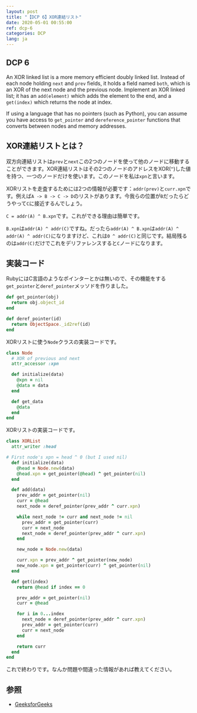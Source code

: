 ```yaml
---
layout: post
title: "【DCP 6】XOR連結リスト"
date: 2020-05-01 00:55:00
ref: dcp-6
categories: DCP
lang: ja
---
```


## **DCP 6**

An XOR linked list is a more memory efficient doubly linked list. Instead of each node holding `next` and `prev` fields, it holds a field named `both`, which is an XOR of the next node and the previous node. Implement an XOR linked list; it has an `add(element)` which adds the element to the end, and a `get(index)` which returns the node at index.

If using a language that has no pointers (such as Python), you can assume you have access to `get_pointer` and `dereference_pointer` functions that converts between nodes and memory addresses.

<div class="divider"></div>

## **XOR連結リストとは？**
双方向連結リストは`prev`と`next`この2つのノードを使って他のノードに移動することができます。XOR連結リストはその2つのノードのアドレスをXOR(`^`)した値を持つ、一つのノードだけを使います。このノードを私は`xpn`と言います。

XORリストを走査するためには2つの情報が必要です：`addr(prev)`と`curr.xpn`です。例えば`A -> B -> C -> D`のリストがあります。今我らの位置が`B`だったらどうやって`C`に接近するんでしょう。

`C = addr(A) ^ B.xpn`です。これができる理由は簡単です。

`B.xpn`は`addr(A) ^ addr(C)`ですね。だったら`addr(A) ^ B.xpn`は`addr(A) ^ addr(A) ^ addr(C)`になりますけど、これは`0 ^ addr(C)`と同じです。結局残るのは`addr(C)`だけでこれをデリファレンスすると`C`ノードになります。

## **実装コード**

RubyにはC言語のようなポインターとかは無いので、その機能をする`get_pointer`と`deref_pointer`メッソドを作りました。 

```rb
def get_pointer(obj)
  return obj.object_id
end

def deref_pointer(id)
  return ObjectSpace._id2ref(id)
end
```

XORリストに使う`Node`クラスの実装コードです。
```rb
class Node
  # XOR of previous and next
  attr_accessor :xpn

  def initialize(data)
    @xpn = nil
    @data = data
  end

  def get_data
    @data
  end
end
```

XORリストの実装コードです。
```rb
class XORList
  attr_writer :head

# First node's xpn = head ^ 0 (but I used nil)
  def initialize(data)
    @head = Node.new(data)
    @head.xpn = get_pointer(@head) ^ get_pointer(nil)
  end

  def add(data)
    prev_addr = get_pointer(nil)
    curr = @head
    next_node = deref_pointer(prev_addr ^ curr.xpn)

    while next_node != curr and next_node != nil
      prev_addr = get_pointer(curr)
      curr = next_node
      next_node = deref_pointer(prev_addr ^ curr.xpn)
    end

    new_node = Node.new(data)

    curr.xpn = prev_addr ^ get_pointer(new_node)
    new_node.xpn = get_pointer(curr) ^ get_pointer(nil)
  end

  def get(index)
    return @head if index == 0

    prev_addr = get_pointer(nil)
    curr = @head

    for i in 0...index
      next_node = deref_pointer(prev_addr ^ curr.xpn)
      prev_addr = get_pointer(curr)
      curr = next_node
    end

    return curr
  end
end
```

これで終わりです。なんか問題や間違った情報があれば教えてください。

## **参照**
- [GeeksforGeeks](https://www.geeksforgeeks.org/xor-linked-list-a-memory-efficient-doubly-linked-list-set-1/)
